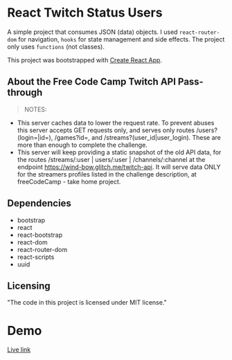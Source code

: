 # React Twitch Status Users

 A simple project that consumes JSON (data) objects. I used `react-router-dom` for navigation, `hooks` for state management  and side effects. The project only uses `functions` (not classes). 

This project was bootstrapped with [Create React App](https://github.com/facebook/create-react-app).

## About the Free Code Camp Twitch API Pass-through

> NOTES:
- This server caches data to lower the request rate. To prevent abuses this server accepts GET requests only, and serves only routes /users?(login=|id=), /games?id=, and /streams?(user_id|user_login). These are more than enough to complete the challenge.
- This server will keep providing a static snapshot of the old API data, for the routes /streams/:user | users/:user | /channels/:channel at the endpoint https://wind-bow.glitch.me/twitch-api. It will serve data ONLY for the streamers profiles listed in the challenge description, at freeCodeCamp - take home project. 

## Dependencies

- bootstrap
- react
- react-bootstrap
- react-dom
- react-router-dom
- react-scripts
- uuid


## Licensing

"The code in this project is licensed under MIT license."


# Demo

[Live link](https://diegoperezm.github.io/react-twitch-status-users)

